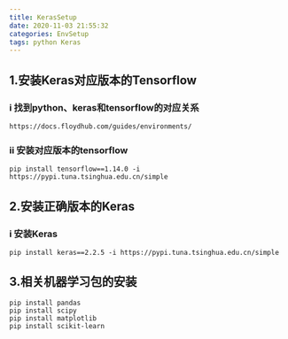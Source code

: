 ```yaml
---
title: KerasSetup
date: 2020-11-03 21:55:32
categories: EnvSetup
tags: python Keras
---
```




## 1.安装Keras对应版本的Tensorflow

<!-- more -->

### i 找到python、keras和tensorflow的对应关系

```
https://docs.floydhub.com/guides/environments/
```

### ii 安装对应版本的tensorflow

```
pip install tensorflow==1.14.0 -i https://pypi.tuna.tsinghua.edu.cn/simple
```

## 2.安装正确版本的Keras

### i 安装Keras

```
pip install keras==2.2.5 -i https://pypi.tuna.tsinghua.edu.cn/simple
```

## 3.相关机器学习包的安装

```
pip install pandas
pip install scipy
pip install matplotlib
pip install scikit-learn
```
